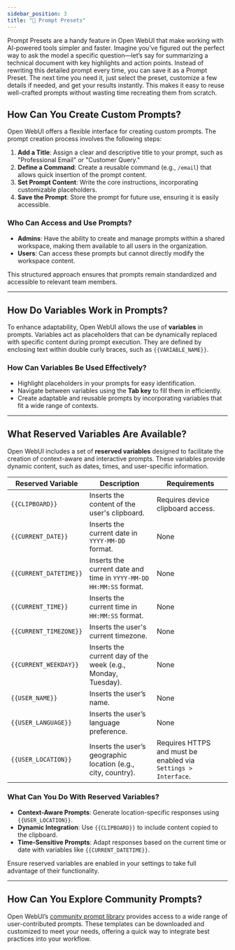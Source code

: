 ```yaml
---
sidebar_position: 3
title: "📜 Prompt Presets"
---
```


Prompt Presets are a handy feature in Open WebUI that make working with AI-powered tools simpler and faster. Imagine you’ve figured out the perfect way to ask the model a specific question—let’s say for summarizing a technical document with key highlights and action points. Instead of rewriting this detailed prompt every time, you can save it as a Prompt Preset. The next time you need it, just select the preset, customize a few details if needed, and get your results instantly. This makes it easy to reuse well-crafted prompts without wasting time recreating them from scratch.

## How Can You Create Custom Prompts?

Open WebUI offers a flexible interface for creating custom prompts. The prompt creation process involves the following steps:

1. **Add a Title**: Assign a clear and descriptive title to your prompt, such as "Professional Email" or "Customer Query."
2. **Define a Command**: Create a reusable command (e.g., `/email`) that allows quick insertion of the prompt content.
3. **Set Prompt Content**: Write the core instructions, incorporating customizable placeholders.
4. **Save the Prompt**: Store the prompt for future use, ensuring it is easily accessible.

### Who Can Access and Use Prompts?
- **Admins**: Have the ability to create and manage prompts within a shared workspace, making them available to all users in the organization.
- **Users**: Can access these prompts but cannot directly modify the workspace content.

This structured approach ensures that prompts remain standardized and accessible to relevant team members.

---

## How Do Variables Work in Prompts?

To enhance adaptability, Open WebUI allows the use of **variables** in prompts. Variables act as placeholders that can be dynamically replaced with specific content during prompt execution. They are defined by enclosing text within double curly braces, such as `{{VARIABLE_NAME}}`.

### How Can Variables Be Used Effectively?
- Highlight placeholders in your prompts for easy identification.
- Navigate between variables using the **Tab key** to fill them in efficiently.
- Create adaptable and reusable prompts by incorporating variables that fit a wide range of contexts.

---

## What Reserved Variables Are Available?

Open WebUI includes a set of **reserved variables** designed to facilitate the creation of context-aware and interactive prompts. These variables provide dynamic content, such as dates, times, and user-specific information.

| **Reserved Variable**          | **Description**                                                                                | **Requirements**                                                               |
|--------------------------------|------------------------------------------------------------------------------------------------|--------------------------------------------------------------------------------|
| `{{CLIPBOARD}}`                | Inserts the content of the user's clipboard.                                                   | Requires device clipboard access.                                              |
| `{{CURRENT_DATE}}`             | Inserts the current date in `YYYY-MM-DD` format.                                               | None                                                                           |
| `{{CURRENT_DATETIME}}`         | Inserts the current date and time in `YYYY-MM-DD HH:MM:SS` format.                             | None                                                                           |
| `{{CURRENT_TIME}}`             | Inserts the current time in `HH:MM:SS` format.                                                 | None                                                                           |
| `{{CURRENT_TIMEZONE}}`         | Inserts the user's current timezone.                                                           | None                                                                           |
| `{{CURRENT_WEEKDAY}}`          | Inserts the current day of the week (e.g., Monday, Tuesday).                                   | None                                                                           |
| `{{USER_NAME}}`                | Inserts the user’s name.                                                                       | None                                                                           |
| `{{USER_LANGUAGE}}`            | Inserts the user’s language preference.                                                        | None                                                                           |
| `{{USER_LOCATION}}`            | Inserts the user’s geographic location (e.g., city, country).                                  | Requires HTTPS and must be enabled via `Settings > Interface`.                |

### What Can You Do With Reserved Variables?
- **Context-Aware Prompts**: Generate location-specific responses using `{{USER_LOCATION}}`.
- **Dynamic Integration**: Use `{{CLIPBOARD}}` to include content copied to the clipboard.
- **Time-Sensitive Prompts**: Adapt responses based on the current time or date with variables like `{{CURRENT_DATETIME}}`.

Ensure reserved variables are enabled in your settings to take full advantage of their functionality.

---

## How Can You Explore Community Prompts?

Open WebUI’s [community prompt library](https://openwebui.com/prompts) provides access to a wide range of user-contributed prompts. These templates can be downloaded and customized to meet your needs, offering a quick way to integrate best practices into your workflow.
